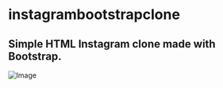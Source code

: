 # instagrambootstrapclone
Simple HTML Instagram clone made with Bootstrap.
---
![Image](//Bootstrap/Odev_2/img/baslikfoto.png)
